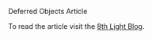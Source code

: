 Deferred Objects Article

To read the article visit the [8th Light Blog][1].

[1]: http://blog.8thlight.com/
